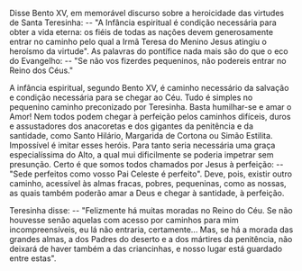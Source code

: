 
Disse Bento XV, em memorável discurso sobre a heroicidade das virtudes de Santa Teresinha: -- "A Infância espiritual é condição necessária para obter a vida eterna: os fiéis de todas as nações devem generosamente entrar no caminho pelo qual a Irmã Teresa do Menino Jesus atingiu o heroísmo da virtude". As palavras do pontífice nada mais são do que o eco do Evangelho: -- "Se não vos fizerdes pequeninos, não podereis entrar no Reino dos Céus."

A infância espiritual, segundo Bento XV, é caminho necessário da salvação e condição necessária para se chegar ao Céu. Tudo é simples no pequenino caminho preconizado por Teresinha. Basta humilhar-se e amar o Amor! Nem todos podem chegar à perfeição pelos caminhos difíceis, duros e assustadores dos anacoretas e dos gigantes da penitência e da santidade, como Santo Hilário, Margarida de Cortona ou Simão Estilita. Impossível é imitar esses heróis. Para tanto seria necessária uma graça especialíssima do Alto, a qual mui dificilmente se poderia impetrar sem presunção. Certo é que somos todos chamados por Jesus à perfeição: -- "Sede perfeitos como vosso Pai Celeste é perfeito". Deve, pois, existir outro caminho, acessível às almas fracas, pobres, pequeninas, como as nossas, as quais também poderão amar a Deus e chegar à santidade, à perfeição.

Teresinha disse: -- "Felizmente há muitas moradas no Reino do Céu. Se não houvesse senão aquelas com acesso por caminhos para mim incompreensíveis, eu lá não entraria, certamente\... Mas, se há a morada das grandes almas, a dos Padres do deserto e a dos mártires da penitência, não deixará de haver também a das criancinhas, e nosso lugar está guardado entre estas".

